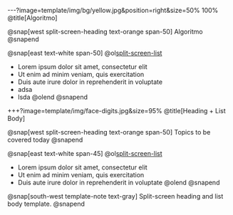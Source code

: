 ---?image=template/img/bg/yellow.jpg&position=right&size=50% 100%
@title[Algoritmo]

@snap[west split-screen-heading text-orange span-50]
Algoritmo
@snapend

@snap[east text-white span-50]
@ol[split-screen-list](false)
- Lorem ipsum dolor sit amet, consectetur elit
- Ut enim ad minim veniam, quis exercitation
- Duis aute irure dolor in reprehenderit in voluptate
- adsa
- lsda
@olend
@snapend

+++?image=template/img/face-digits.jpg&size=95%
@title[Heading + List Body]

@snap[west split-screen-heading text-orange span-50]
Topics to be covered today
@snapend

@snap[east text-white span-45]
@ol[split-screen-list](false)
- Lorem ipsum dolor sit amet, consectetur elit
- Ut enim ad minim veniam, quis exercitation
- Duis aute irure dolor in reprehenderit in voluptate
@olend
@snapend

@snap[south-west template-note text-gray]
Split-screen heading and list body template.
@snapend
